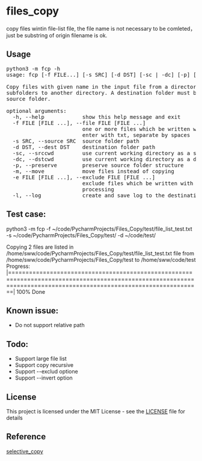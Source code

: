 # files_copy
copy files wintin file-list file, the file name is not necessary to be comleted，just be substring of origin filename is ok.

## Usage

<pre>
python3 -m fcp -h
usage: fcp [-f FILE...] [-s SRC] [-d DST] [-sc | -dc] [-p] [-m] [-e FILE...]] [-l] [-h]

Copy files with given name in the input file from a directory and its
subfolders to another directory. A destination folder must be outside of a
source folder.

optional arguments:
  -h, --help            show this help message and exit
  -f FILE [FILE ...], --file FILE [FILE ...]
                        one or more files which be written with file list,
                        enter with txt, separate by spaces
  -s SRC, --source SRC  source folder path
  -d DST, --dest DST    destination folder path
  -sc, --srccwd         use current working directory as a source
  -dc, --dstcwd         use current working directory as a destination
  -p, --preserve        preserve source folder structure
  -m, --move            move files instead of copying
  -e FILE [FILE ...], --exclude FILE [FILE ...]
                        exclude files which be written with file list from
                        processing
  -l, --log             create and save log to the destination folder
</pre>

## Test case:  

python3 -m fcp -f ~/code/PycharmProjects/Files_Copy/test/file_list_test.txt -s ~/code/PycharmProjects/Files_Copy/test/ -d ~/code/test/

Copying 2 files are listed in /home/sww/code/PycharmProjects/Files_Copy/test/file_list_test.txt file from /home/sww/code/PycharmProjects/Files_Copy/test to /home/sww/code/test
Progress: |===================================================================================================================================================================| 100% Done


## Known issue:
- Do not support relative path

## Todo:
- Support large file list
- Support copy recursive
- Support --exclud optione
- Support --invert option

## License
This project is licensed under the MIT License - see the [LICENSE](LICENSE) file for details

## Reference

[selective_copy](https://github.com/pltnk/selective_copy)

